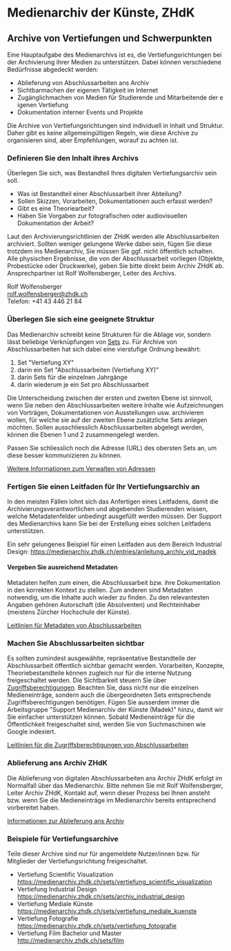 # Medienarchiv der Künste, ZHdK

## Archive von Vertiefungen und Schwerpunkten

Eine Hauptaufgabe des Medienarchivs ist es, die Vertiefungsrichtungen bei der Archivierung ihrer Medien zu unterstützen. Dabei können verschiedene Bedürfnisse abgedeckt werden:

* Ablieferung von Abschlussarbeiten ans Archiv
* Sichtbarmachen der eigenen Tätigkeit im Internet
* Zugänglichmachen von Medien für Studierende und Mitarbeitende der eigenen Vertiefung
* Dokumentation interner Events und Projekte  

Die Archive von Vertiefungsrichtungen sind individuell in Inhalt und Struktur. Daher gibt es keine allgemeingültigen Regeln, wie diese Archive zu organisieren sind, aber Empfehlungen, worauf zu achten ist.

### Definieren Sie den Inhalt ihres Archivs

Überlegen Sie sich, was Bestandteil Ihres digitalen Vertiefungsarchiv sein soll.

* Was ist Bestandteil einer Abschlussarbeit ihrer Abteilung?
* Sollen Skizzen, Vorarbeiten, Dokumentationen auch erfasst werden?
* Gibt es eine Theoriearbeit?
* Haben Sie Vorgaben zur fotografischen oder audiovisuellen Dokumentation der Arbeit?
 
Laut den Archivierungsrichtlinien der ZHdK werden alle Abschlussarbeiten archiviert. Sollten weniger gelungene Werke dabei sein, fügen Sie diese trotzdem ins Medienarchiv, Sie müssen Sie ggf. nicht öffentlich schalten. Alle physischen Ergebnisse, die von der Abschlussarbeit vorliegen (Objekte, Probestücke oder Druckwerke), geben Sie bitte direkt beim Archiv ZHdK ab. Ansprechpartner ist Rolf Wolfensberger, Leiter des Archivs.

Rolf Wolfensberger  
[rolf.wolfensberger@zhdk.ch](mailto:rolf.wolfensberger@zhdk.ch)  
Telefon: +41 43 446 21 84

### Überlegen Sie sich eine geeignete Struktur

Das Medienarchiv schreibt keine Strukturen für die Ablage vor, sondern lässt beliebige Verknüpfungen von [Sets](/madek/organize.html#arbeiten-mit-sets) zu. Für Archive von Abschlussarbeiten hat sich dabei eine vierstufige Ordnung bewährt:

1. Set "Vertiefung XY"
2. darin ein Set "Abschlussarbeiten (Vertiefung XY)"
3. darin Sets für die einzelnen Jahrgänge
4. darin wiederum je ein Set pro Abschlussarbeit

Die Unterscheidung zwischen der ersten und zweiten Ebene ist sinnvoll, wenn Sie neben den Abschlussarbeiten weitere Inhalte wie Aufzeichnungen von Vorträgen, Dokumentationen von Ausstellungen usw. archivieren wollen, für welche sie auf der zweiten Ebene zusätzliche Sets anlegen möchten. Sollen ausschliesslich Abschlussarbeiten abgelegt werden, können die Ebenen 1 und 2 zusammengelegt werden.

Passen Sie schliesslich noch die Adresse (URL) des obersten Sets an, um diese besser kommunizieren zu können.

[Weitere Informationen zum Verwalten von Adressen](/madek/organize.html#adressen-verwalten)

### Fertigen Sie einen Leitfaden für Ihr Vertiefungsarchiv an

In den meisten Fällen lohnt sich das Anfertigen eines Leitfadens, damit die Archivierungsverantwortlichen und abgebenden Studierenden wissen, welche Metadatenfelder unbedingt ausgefüllt werden müssen. Der Support des Medienarchivs kann Sie bei der Erstellung eines solchen Leitfadens unterstützen.

Ein sehr gelungenes Beispiel für einen Leitfaden aus dem Bereich Industrial Design: <https://medienarchiv.zhdk.ch/entries/anleitung_archiv_vid_madek>

#### Vergeben Sie ausreichend Metadaten

Metadaten helfen zum einen, die Abschlussarbeit bzw. ihre Dokumentation in den korrekten Kontext zu stellen. Zum anderen sind Metadaten notwendig, um die Inhalte auch wieder zu finden. Zu den relevantesten Angaben gehören Autorschaft (die Absolventen) und Rechteinhaber (meistens Zürcher Hochschule der Künste).

[Leitlinien für Metadaten von Abschlussarbeiten](/madek/complementaryworks.html#metadaten)

### Machen Sie Abschlussarbeiten sichtbar

Es sollten zumindest ausgewählte, repräsentative Bestandteile der Abschlussarbeit öffentlich sichtbar gemacht werden. Vorarbeiten, Konzepte, Theoriebestandteile können zugleich nur für die interne Nutzung freigeschaltet werden. Die Sichtbarkeit steuern Sie über [Zugriffsberechtigungen](/madek/mediaentries.html#zugriffsberechtigungen-bearbeiten). Beachten Sie, dass nicht nur die einzelnen Medieneinträge, sondern auch die übergeordneten Sets entsprechende Zugriffsberechtigungen benötigen. Fügen Sie ausserdem immer die Arbeitsgruppe "Support Medienarchiv der Künste (Madek)" hinzu, damit wir Sie einfacher unterstützen können. Sobald Medieneinträge für die Öffentlichkeit freigeschaltet sind, werden Sie von Suchmaschinen wie Google indexiert.

[Leitlinien für die Zugriffsberechtigungen von Abschlussarbeiten](/madek/complementaryworks.html#zugriffsberechtigungen)

### Ablieferung ans Archiv ZHdK

Die Ablieferung von digitalen Abschlussarbeiten ans Archiv ZHdK erfolgt im Normalfall über das Medienarchiv. Bitte nehmen Sie mit Rolf Wolfensberger, Leiter Archiv ZHdK, Kontakt auf, wenn dieser Prozess bei Ihnen ansteht bzw. wenn Sie die Medieneinträge im Medienarchiv bereits entsprechend vorbereitet haben.

[Informationen zur Ablieferung ans Archiv](/madek/archive.html)

### Beispiele für Vertiefungsarchive

Teile dieser Archive sind nur für angemeldete Nutzer/innen bzw. für Mitglieder der Vertiefungsrichtung freigeschaltet.

* Vertiefung Scientific Visualization  
<https://medienarchiv.zhdk.ch/sets/vertiefung_scientific_visualization>  
* Vertiefung Industrial Design  
<https://medienarchiv.zhdk.ch/sets/archiv_industrial_design>  
* Vertiefung Mediale Künste  
<https://medienarchiv.zhdk.ch/sets/vertiefung_mediale_kuenste>  
* Vertiefung Fotografie  
<https://medienarchiv.zhdk.ch/sets/vertiefung_fotografie>  
* Vertiefung Film Bachelor und Master  
<http://medienarchiv.zhdk.ch/sets/film>

